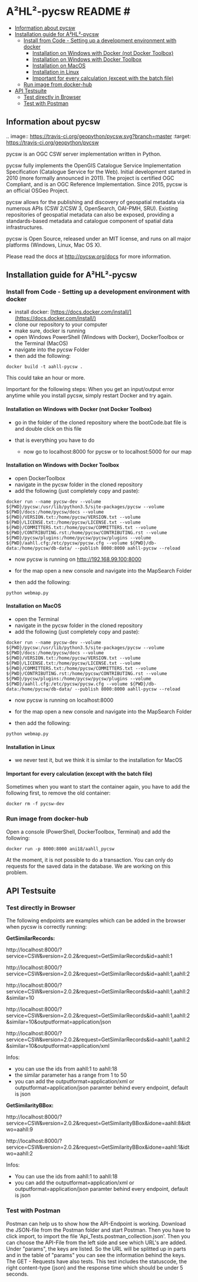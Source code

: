 # A²HL²-pycsw README # <!-- omit in toc -->

- [Information about pycsw](#information-about-pycsw)
- [Installation guide for A²HL²-pycsw](#installation-guide-for-a²hl²-pycsw)
  - [Install from Code - Setting up a development environment with docker](#install-from-code---setting-up-a-development-environment-with-docker)
    - [Installation on Windows with Docker (not Docker Toolbox)](#installation-on-windows-with-docker-not-docker-toolbox)
    - [Installation on Windows with Docker Toolbox](#installation-on-windows-with-docker-toolbox)
    - [Installation on MacOS](#installation-on-macos)
    - [Installation in Linux](#installation-in-linux)
    - [Important for every calculation (except with the batch file)](#important-for-every-calculation-except-with-the-batch-file)
  - [Run image from docker-hub](#run-image-from-docker-hub)
- [API Testsuite](#api-testsuite)
  - [Test directly in Browser](#test-directly-in-browser)
  - [Test with Postman](#test-with-postman)

## Information about pycsw ##

.. image:: https://travis-ci.org/geopython/pycsw.svg?branch=master
    :target: https://travis-ci.org/geopython/pycsw

pycsw is an OGC CSW server implementation written in Python.

pycsw fully implements the OpenGIS Catalogue Service Implementation 
Specification (Catalogue Service for the Web). Initial development started in 
2010 (more formally announced in 2011). The project is certified OGC 
Compliant, and is an OGC Reference Implementation.  Since 2015, pycsw is an 
official OSGeo Project.

pycsw allows for the publishing and discovery of geospatial metadata via 
numerous APIs (CSW 2/CSW 3, OpenSearch, OAI-PMH, SRU). Existing repositories 
of geospatial metadata can also be exposed, providing a standards-based 
metadata and catalogue component of spatial data infrastructures.

pycsw is Open Source, released under an MIT license, and runs on all major 
platforms (Windows, Linux, Mac OS X).

Please read the docs at http://pycsw.org/docs for more information.

## Installation guide for A²HL²-pycsw ##

### Install from Code - Setting up a development environment with docker ###

- install docker: [https://docs.docker.com/install/](https://docs.docker.com/install/)
- clone our repository to your computer
- make sure, docker is running
- open Windows PowerShell (Windows with Docker), DockerToolbox or the Terminal (MacOS) 
- navigate into the pycsw Folder
- then add the following:

```
docker build -t aahll-pycsw .
```

This could take an hour or more. 

Important for the following steps: When you get an input/output error anytime while you install pycsw, simply restart Docker and try again.

#### Installation on Windows with Docker (not Docker Toolbox) ####

- go in the folder of the cloned repository where the bootCode.bat file is and double click on this file

- that is everything you have to do 
	- now go to localhost:8000 for pycsw or to localhost:5000 for our map

#### Installation on Windows with Docker Toolbox ####

- open DockerToolbox 
- navigate in the pycsw folder in the cloned repository
- add the following (just completely copy and paste):

```
docker run --name pycsw-dev --volume ${PWD}/pycsw:/usr/lib/python3.5/site-packages/pycsw --volume ${PWD}/docs:/home/pycsw/docs --volume ${PWD}/VERSION.txt:/home/pycsw/VERSION.txt --volume ${PWD}/LICENSE.txt:/home/pycsw/LICENSE.txt --volume ${PWD}/COMMITTERS.txt:/home/pycsw/COMMITTERS.txt --volume ${PWD}/CONTRIBUTING.rst:/home/pycsw/CONTRIBUTING.rst --volume ${PWD}/pycsw/plugins:/home/pycsw/pycsw/plugins --volume ${PWD}/aahll.cfg:/etc/pycsw/pycsw.cfg --volume ${PWD}/db-data:/home/pycsw/db-data/ --publish 8000:8000 aahll-pycsw --reload
```

- now pycsw is running on http://192.168.99.100:8000

- for the map open a new console and navigate into the MapSearch Folder 
- then add the following:

```
python webmap.py
```

#### Installation on MacOS ####

- open the Terminal 
- navigate in the pycsw folder in the cloned repository
- add the following (just completely copy and paste):

```
docker run --name pycsw-dev --volume ${PWD}/pycsw:/usr/lib/python3.5/site-packages/pycsw --volume ${PWD}/docs:/home/pycsw/docs --volume ${PWD}/VERSION.txt:/home/pycsw/VERSION.txt --volume ${PWD}/LICENSE.txt:/home/pycsw/LICENSE.txt --volume ${PWD}/COMMITTERS.txt:/home/pycsw/COMMITTERS.txt --volume ${PWD}/CONTRIBUTING.rst:/home/pycsw/CONTRIBUTING.rst --volume ${PWD}/pycsw/plugins:/home/pycsw/pycsw/plugins --volume ${PWD}/aahll.cfg:/etc/pycsw/pycsw.cfg --volume ${PWD}/db-data:/home/pycsw/db-data/ --publish 8000:8000 aahll-pycsw --reload
```

- now pycsw is running on localhost:8000

- for the map open a new console and navigate into the MapSearch Folder 
- then add the following:

```
python webmap.py
```

#### Installation in Linux ####

- we never test it, but we think it is similar to the installation for MacOS 

#### Important for every calculation (except with the batch file) ####

Sometimes when you want to start the container again, you have to add the following first, to remove the old container:

```
docker rm -f pycsw-dev
```

### Run image from docker-hub ###

Open a console (PowerShell, DockerToolbox, Terminal) and add the following:

```
docker run -p 8000:8000 ani18/aahll_pycsw
```

At the moment, it is not possible to do a transaction. You can only do requests for the saved data in the database. We are working on this problem. 
    
## API Testsuite ##

### Test directly in Browser  

The following endpoints are examples which can be added in the browser when pycsw is correctly running:

**GetSimilarRecords:**

http://localhost:8000/?service=CSW&version=2.0.2&request=GetSimilarRecords&id=aahll:1

http://localhost:8000/?service=CSW&version=2.0.2&request=GetSimilarRecords&id=aahll:1,aahll:2

http://localhost:8000/?service=CSW&version=2.0.2&request=GetSimilarRecords&id=aahll:1,aahll:2&similar=10

http://localhost:8000/?service=CSW&version=2.0.2&request=GetSimilarRecords&id=aahll:1,aahll:2&similar=10&outputformat=application/json

http://localhost:8000/?service=CSW&version=2.0.2&request=GetSimilarRecords&id=aahll:1,aahll:2&similar=10&outputformat=application/xml

Infos: 

- you can use the ids from aahll:1 to aahll:18
- the similar parameter has a range from 1 to 50
- you can add the outputformat=application/xml or outputformat=application/json paramter behind every endpoint, default is json


**GetSimilarityBBox:**

http://localhost:8000/?service=CSW&version=2.0.2&request=GetSimilarityBBox&idone=aahll:8&idtwo=aahll:9

http://localhost:8000/?service=CSW&version=2.0.2&request=GetSimilarityBBox&idone=aahll:1&idtwo=aahll:2

Infos: 

- You can use the ids from aahll:1 to aahll:18
- you can add the outputformat=application/xml or outputformat=application/json paramter behind every endpoint, default is json



### Test with Postman ###

Postman can help us to show how the API-Endpoint is working. Download the JSON-file from the Postman folder and start Postman. Then you have to click import, to import the file 'Api_Tests.postman_collection.json'. Then you can choose the API-File from the left side and see which URL's are added. Under "params", the keys are listed. So the URL will be splitted up in parts and in the table of "params" you can see the information behind the keys. The GET - Requests have also tests. This test includes the statuscode, the right content-type (json) and the response time which should be under 5 seconds.





